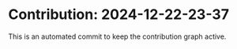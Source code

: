 # Contribution: 2024-12-22-23-37
This is an automated commit to keep the contribution graph active.
